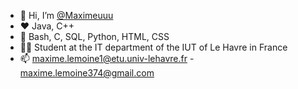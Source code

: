 - 👋 Hi, I’m [@Maximeuuu](https://github.com/Maximeuuu)
- ❤️ Java, C++
- 🌱 Bash, C, SQL, Python, HTML, CSS
- 👨‍🎓 Student at the IT department of the IUT of Le Havre in France
- 📫 maxime.lemoine1@etu.univ-lehavre.fr  -  maxime.lemoine374@gmail.com

<!---
Maximeuuu/Maximeuuu is a ✨ special ✨ repository because its `README.md` (this file) appears on your GitHub profile.
You can click the Preview link to take a look at your changes.
--->
